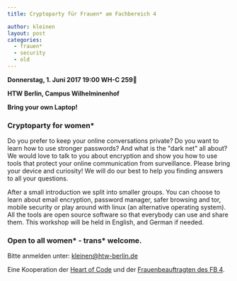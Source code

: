 ```yaml
---
title: Cryptoparty für Frauen* am Fachbereich 4

author: kleinen
layout: post
categories:
  - frauen*
  - security
  - old
---
```


__Donnerstag, 1. Juni 2017 19:00 WH-C 259&nbsp;__

__HTW Berlin, Campus Wilhelminenhof__

__Bring your own Laptop!__

### Cryptoparty for women*
Do you prefer to keep your online conversations private? Do you want to learn how to use stronger passwords? And what is the "dark net" all about? We would love to talk to you about encryption and show you how to use tools that protect your online communication from surveillance.
Please bring your device and curiosity! We will do our best to help you finding answers to all your questions.

After a small introduction we split into smaller groups. You can choose to learn about email encryption, password manager, safer browsing and tor, mobile security or play around with linux (an alternative operating system). All the tools are open source software so that everybody can use and share them.
This workshop will be held in English, and German if needed.

### Open to all women* - trans* welcome.

Bitte anmelden unter: kleinen@htw-berlin.de

Eine Kooperation der [Heart of Code](https://heartofcode.org) und der [Frauenbeauftragten des FB 4](https://www.f4.htw-berlin.de/kontakt/frauenbeauftragte/).
